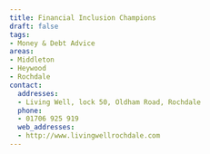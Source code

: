 ```yaml
---
title: Financial Inclusion Champions
draft: false
tags:
- Money & Debt Advice
areas:
- Middleton
- Heywood
- Rochdale
contact:
  addresses:
  - Living Well, lock 50, Oldham Road, Rochdale
  phone:
  - 01706 925 919
  web_addresses:
  - http://www.livingwellrochdale.com
---
```


